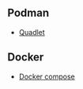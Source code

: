 ## Podman

- [Quadlet](https://www.redhat.com/sysadmin/quadlet-podman)

## Docker

- [Docker compose](https://docs.docker.com/compose/)